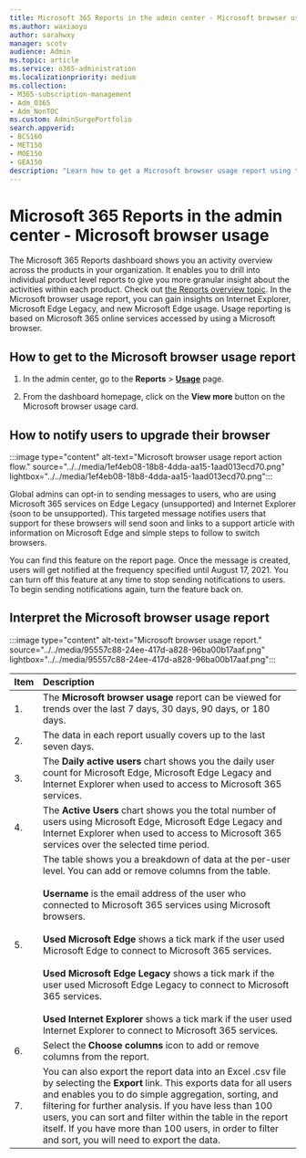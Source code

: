 ```yaml
---
title: Microsoft 365 Reports in the admin center - Microsoft browser usage
ms.author: waxiaoyu
author: sarahwxy
manager: scotv
audience: Admin
ms.topic: article
ms.service: o365-administration
ms.localizationpriority: medium
ms.collection:
- M365-subscription-management
- Adm_O365
- Adm_NonTOC
ms.custom: AdminSurgePortfolio
search.appverid:
- BCS160
- MET150
- MOE150
- GEA150
description: "Learn how to get a Microsoft browser usage report using the Microsoft 365 Reports dashboard in the Microsoft 365 admin center."
---
```


# Microsoft 365 Reports in the admin center - Microsoft browser usage

The Microsoft 365 Reports dashboard shows you an activity overview across the products in your organization. It enables you to drill into individual product level reports to give you more granular insight about the activities within each product. Check out [the Reports overview topic](activity-reports.md). In the Microsoft browser usage report, you can gain insights on Internet Explorer, Microsoft Edge Legacy, and new Microsoft Edge usage. Usage reporting is based on Microsoft 365 online services accessed by using a Microsoft browser.

## How to get to the Microsoft browser usage report

1. In the admin center, go to the **Reports** \> <b><a href="https://go.microsoft.com/fwlink/p/?linkid=2074756" target="_blank">Usage</a></b> page.

2. From the dashboard homepage, click on the **View more** button on the Microsoft browser usage card.

## How to notify users to upgrade their browser

:::image type="content" alt-text="Microsoft browser usage report action flow." source="../../media/1ef4eb08-18b8-4dda-aa15-1aad013ecd70.png" lightbox="../../media/1ef4eb08-18b8-4dda-aa15-1aad013ecd70.png":::

Global admins can opt-in to sending messages to users, who are using Microsoft 365 services on Edge Legacy (unsupported) and Internet Explorer (soon to be unsupported). This targeted message notifies users that support for these browsers will send soon and links to a support article with information on Microsoft Edge and simple steps to follow to switch browsers. 

You can find this feature on the report page. Once the message is created, users will get notified at the frequency specified until August 17, 2021. You can turn off this feature at any time to stop sending notifications to users. To begin sending notifications again, turn the feature back on.

## Interpret the Microsoft browser usage report

:::image type="content" alt-text="Microsoft browser usage report." source="../../media/95557c88-24ee-417d-a828-96ba00b17aaf.png" lightbox="../../media/95557c88-24ee-417d-a828-96ba00b17aaf.png":::

|Item|Description|
|:-----|:-----|
|1. |The **Microsoft browser usage** report can be viewed for trends over the last 7 days, 30 days, 90 days, or 180 days. |
|2. |The data in each report usually covers up to the last seven days. |
|3. |The **Daily active users** chart shows you the daily user count for Microsoft Edge, Microsoft Edge Legacy and Internet Explorer when used to access to Microsoft 365 services. |
|4. |The **Active Users** chart shows you the total number of users using Microsoft Edge, Microsoft Edge Legacy and Internet Explorer when used to access to Microsoft 365 services over the selected time period. |
|5. |The table shows you a breakdown of data at the per-user level. You can add or remove columns from the table. <br/><br/>**Username** is the email address of the user who connected to Microsoft 365 services using Microsoft browsers.<br><br/>**Used Microsoft Edge** shows a tick mark if the user used Microsoft Edge to connect to Microsoft 365 services.<br/><br/>**Used Microsoft Edge Legacy** shows a tick mark if the user used Microsoft Edge Legacy to connect to Microsoft 365 services.<br/><br/>**Used Internet Explorer** shows a tick mark if the user used Internet Explorer to connect to Microsoft 365 services. |
|6. |Select the **Choose columns** icon to add or remove columns from the report.|
|7. |You can also export the report data into an Excel .csv file by selecting the **Export** link. This exports data for all users and enables you to do simple aggregation, sorting, and filtering for further analysis. If you have less than 100 users, you can sort and filter within the table in the report itself. If you have more than 100 users, in order to filter and sort, you will need to export the data.|

